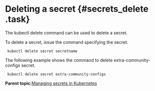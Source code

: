# Deleting a secret {#secrets_delete .task}

The kubectl delete command can be used to delete a secret.

To delete a secret, issue the command specifying the secret.

``` {#codeblock_znj_3xc_ytb}
 kubectl delete secret secretname
```

The following example shows the command to delete extra-community-configs secret.

``` {#codeblock_zrs_jxc_ytb}
 kubectl delete secret extra-community-configs
```

**Parent topic:**[Managing secrets in Kubernetes](managing_secrets_kubernetes.md)

